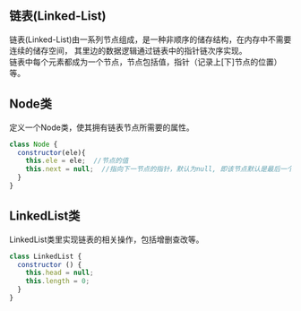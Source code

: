 ## 链表(Linked-List)
链表(Linked-List)由一系列节点组成，是一种非顺序的储存结构，在内存中不需要连续的储存空间，
其里边的数据逻辑通过链表中的指针链次序实现。\
链表中每个元素都成为一个节点，节点包括值，指针（记录上[下]节点的位置）等。
## Node类
定义一个Node类，使其拥有链表节点所需要的属性。
```javascript
class Node {
  constructor(ele){
    this.ele = ele;  //节点的值
    this.next = null;  //指向下一节点的指针，默认为null, 即该节点默认是最后一个节点
  }
}
```
## LinkedList类
LinkedList类里实现链表的相关操作，包括增删查改等。
```javascript
class LinkedList {
  constructor () {
    this.head = null;
    this.length = 0;
  }
}
```


